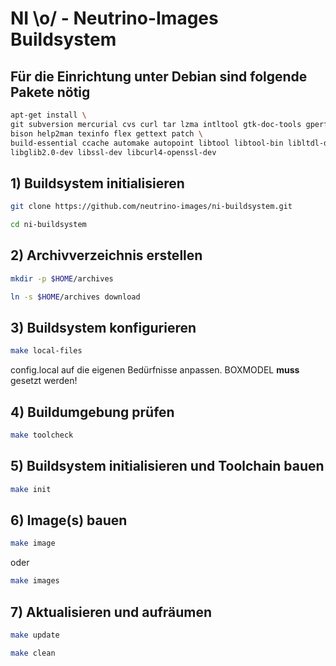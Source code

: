 # NI \o/ - Neutrino-Images Buildsystem #

## Für die Einrichtung unter Debian sind folgende Pakete nötig
```bash
apt-get install \
git subversion mercurial cvs curl tar lzma intltool gtk-doc-tools gperf \
bison help2man texinfo flex gettext patch \
build-essential ccache automake autopoint libtool libtool-bin libltdl-dev \
libglib2.0-dev libssl-dev libcurl4-openssl-dev
```

## 1) Buildsystem initialisieren
```bash
git clone https://github.com/neutrino-images/ni-buildsystem.git
```
```bash
cd ni-buildsystem
```

## 2) Archivverzeichnis erstellen
```bash
mkdir -p $HOME/archives
```
```bash
ln -s $HOME/archives download
```

## 3) Buildsystem konfigurieren
```bash
make local-files
```
config.local auf die eigenen Bedürfnisse anpassen. BOXMODEL **muss** gesetzt werden!

## 4) Buildumgebung prüfen
```bash
make toolcheck
```

## 5) Buildsystem initialisieren und Toolchain bauen
```bash
make init
```

## 6) Image(s) bauen
```bash
make image
```
oder
```bash
make images
```

## 7) Aktualisieren und aufräumen
```bash
make update
```
```bash
make clean
```
